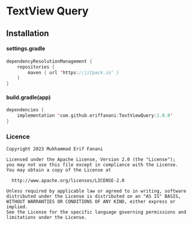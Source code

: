 # TextView Query

## Installation
#### settings.gradle
```kotlin
dependencyResolutionManagement {
    repositories {
        maven { url 'https://jitpack.io' }
    }
}
```

#### build.gradle(app)
```kotlin
dependencies {
    implementation 'com.github.eriffanani:TextViewQuery:1.0.0'
}
```

### Licence
```license
Copyright 2023 Mukhammad Erif Fanani

Licensed under the Apache License, Version 2.0 (the "License");
you may not use this file except in compliance with the License.
You may obtain a copy of the License at

  http://www.apache.org/licenses/LICENSE-2.0

Unless required by applicable law or agreed to in writing, software
distributed under the License is distributed on an "AS IS" BASIS,
WITHOUT WARRANTIES OR CONDITIONS OF ANY KIND, either express or implied.
See the License for the specific language governing permissions and
limitations under the License.
```
